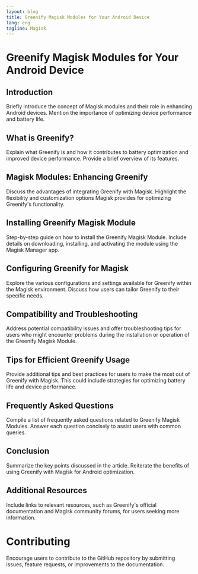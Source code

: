 ```yaml
---
layout: blog
title: Greenify Magisk Modules for Your Android Device
lang: eng
tagline: Magisk
---
```

# Greenify Magisk Modules for Your Android Device

## Introduction

Briefly introduce the concept of Magisk modules and their role in enhancing Android devices. Mention the importance of optimizing device performance and battery life.

## What is Greenify?

Explain what Greenify is and how it contributes to battery optimization and improved device performance. Provide a brief overview of its features.

## Magisk Modules: Enhancing Greenify

Discuss the advantages of integrating Greenify with Magisk. Highlight the flexibility and customization options Magisk provides for optimizing Greenify's functionality.

## Installing Greenify Magisk Module

Step-by-step guide on how to install the Greenify Magisk Module. Include details on downloading, installing, and activating the module using the Magisk Manager app.

## Configuring Greenify for Magisk

Explore the various configurations and settings available for Greenify within the Magisk environment. Discuss how users can tailor Greenify to their specific needs.

## Compatibility and Troubleshooting

Address potential compatibility issues and offer troubleshooting tips for users who might encounter problems during the installation or operation of the Greenify Magisk Module.

## Tips for Efficient Greenify Usage

Provide additional tips and best practices for users to make the most out of Greenify with Magisk. This could include strategies for optimizing battery life and device performance.

## Frequently Asked Questions

Compile a list of frequently asked questions related to Greenify Magisk Modules. Answer each question concisely to assist users with common queries.

## Conclusion

Summarize the key points discussed in the article. Reiterate the benefits of using Greenify with Magisk for Android optimization.

## Additional Resources

Include links to relevant resources, such as Greenify's official documentation and Magisk community forums, for users seeking more information.

# Contributing

Encourage users to contribute to the GitHub repository by submitting issues, feature requests, or improvements to the documentation.

